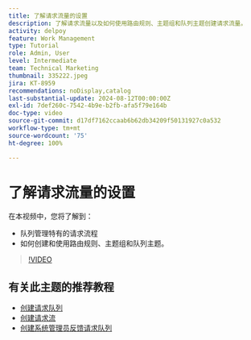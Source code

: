 ```yaml
---
title: 了解请求流量的设置
description: 了解请求流量以及如何使用路由规则、主题组和队列主题创建请求流量。
activity: delpoy
feature: Work Management
type: Tutorial
role: Admin, User
level: Intermediate
team: Technical Marketing
thumbnail: 335222.jpeg
jira: KT-8959
recommendations: noDisplay,catalog
last-substantial-update: 2024-08-12T00:00:00Z
exl-id: 7def260c-7542-4b9e-b2fb-afa5f79e164b
doc-type: video
source-git-commit: d17df7162ccaab6b62db34209f50131927c0a532
workflow-type: tm+mt
source-wordcount: '75'
ht-degree: 100%

---
```


# 了解请求流量的设置

在本视频中，您将了解到：

* 队列管理特有的请求流程
* 如何创建和使用路由规则、主题组和队列主题。

>[!VIDEO](https://video.tv.adobe.com/v/335222/?quality=12&learn=on&enablevpops)

## 有关此主题的推荐教程

* [创建请求队列](/help/manage-work/request-queues/create-a-request-queue.md)
* [创建请求流](/help/manage-work/request-queues/create-a-request-flow.md)
* [创建系统管理员反馈请求队列](/help/manage-work/request-queues/create-a-system-admin-feedback-request-queue.md)
